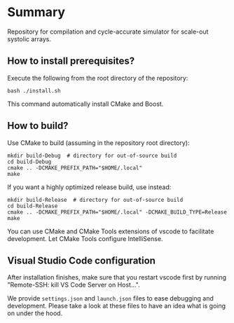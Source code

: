 # Summary

Repository for compilation and cycle-accurate simulator for scale-out systolic arrays.

## How to install prerequisites?

Execute the following from the root directory of the repository:

    bash ./install.sh

This command automatically install CMake and Boost.

## How to build?

Use CMake to build (assuming in the repository root directory):

    mkdir build-Debug  # directory for out-of-source build
    cd build-Debug
    cmake .. -DCMAKE_PREFIX_PATH="$HOME/.local"
    make

If you want a highly optimized release build, use instead:

    mkdir build-Release  # directory for out-of-source build
    cd build-Release
    cmake .. -DCMAKE_PREFIX_PATH="$HOME/.local" -DCMAKE_BUILD_TYPE=Release
    make

You can use CMake and CMake Tools extensions of vscode to facilitate development. Let CMake Tools configure IntelliSense.

## Visual Studio Code configuration

After installation finishes, make sure that you restart vscode first by running "Remote-SSH: kill VS Code Server on Host...".

We provide `settings.json` and `launch.json` files to ease debugging and development. Please take a look at these files to have an idea what is going on under the hood.
